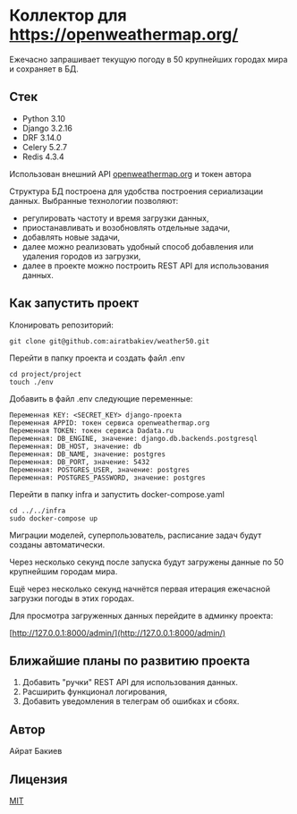 # Коллектор для https://openweathermap.org/

Ежечасно запрашивает текущую погоду в 50 крупнейших городах мира и сохраняет в БД.  

## Стек

- Python 3.10
- Django 3.2.16
- DRF 3.14.0
- Celery 5.2.7
- Redis 4.3.4

Использован внешний API [openweathermap.org](https://openweathermap.org/) и токен автора

Структура БД построена для удобства построения сериализации данных.
Выбранные технологии позволяют:
- регулировать частоту и время загрузки данных,
- приостанавливать и возобновлять отдельные задачи,
- добавлять новые задачи,
- далее можно реализовать удобный способ добавления или удаления городов из загрузки,
- далее в проекте можно построить REST API для использования данных.

## Как запустить проект
Клонировать репозиторий:

```
git clone git@github.com:airatbakiev/weather50.git
```
Перейти в папку проекта и создать файл .env
```
cd project/project
touch ./env
```
Добавить в файл .env следующие переменные:
```
Переменная KEY: <SEСRET_KEY> django-проекта
Переменная APPID: токен сервиса openweathermap.org
Переменная TOKEN: токен сервиса Dadata.ru
Переменная: DB_ENGINE, значение: django.db.backends.postgresql
Переменная: DB_HOST, значение: db
Переменная: DB_NAME, значение: postgres
Переменная: DB_PORT, значение: 5432
Переменная: POSTGRES_USER, значение: postgres
Переменная: POSTGRES_PASSWORD, значение: postgres
```
Перейти в папку infra и запустить docker-compose.yaml
```
cd ../../infra
sudo docker-compose up
```
Миграции моделей, суперпользователь, расписание задач будут созданы автоматически.

Через несколько секунд после запуска будут загружены данные по 50 крупнейшим городам мира.

Ещё через несколько секунд начнётся первая итерация ежечасной загрузки погоды в этих городах.   

Для просмотра загруженных данных перейдите в админку проекта:

[http://127.0.0.1:8000/admin/](http://127.0.0.1:8000/admin/)

## Ближайшие планы по развитию проекта
1. Добавить "ручки" REST API для использования данных.
2. Расширить функционал логирования,
3. Добавить уведомления в телеграм об ошибках и сбоях.




## Автор

Айрат Бакиев

## Лицензия

[MIT]((./LICENSE))